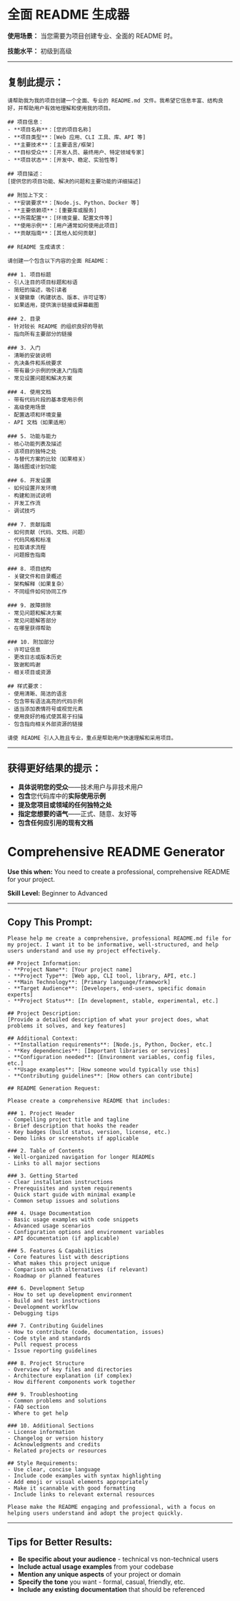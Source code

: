 # 全面 README 生成器

**使用场景：** 当您需要为项目创建专业、全面的 README 时。

**技能水平：** 初级到高级

---

## 复制此提示：

```
请帮助我为我的项目创建一个全面、专业的 README.md 文件。我希望它信息丰富、结构良好，并帮助用户有效地理解和使用我的项目。

## 项目信息：
- **项目名称**：[您的项目名称]
- **项目类型**：[Web 应用、CLI 工具、库、API 等]
- **主要技术**：[主要语言/框架]
- **目标受众**：[开发人员、最终用户、特定领域专家]
- **项目状态**：[开发中、稳定、实验性等]

## 项目描述：
[提供您的项目功能、解决的问题和主要功能的详细描述]

## 附加上下文：
- **安装要求**：[Node.js、Python、Docker 等]
- **主要依赖项**：[重要库或服务]
- **所需配置**：[环境变量、配置文件等]
- **使用示例**：[用户通常如何使用此项目]
- **贡献指南**：[其他人如何贡献]

## README 生成请求：

请创建一个包含以下内容的全面 README：

### 1. 项目标题
- 引人注目的项目标题和标语
- 简短的描述，吸引读者
- 关键徽章（构建状态、版本、许可证等）
- 如果适用，提供演示链接或屏幕截图

### 2. 目录
- 针对较长 README 的组织良好的导航
- 指向所有主要部分的链接

### 3. 入门
- 清晰的安装说明
- 先决条件和系统要求
- 带有最少示例的快速入门指南
- 常见设置问题和解决方案

### 4. 使用文档
- 带有代码片段的基本使用示例
- 高级使用场景
- 配置选项和环境变量
- API 文档（如果适用）

### 5. 功能与能力
- 核心功能列表及描述
- 该项目的独特之处
- 与替代方案的比较（如果相关）
- 路线图或计划功能

### 6. 开发设置
- 如何设置开发环境
- 构建和测试说明
- 开发工作流
- 调试技巧

### 7. 贡献指南
- 如何贡献（代码、文档、问题）
- 代码风格和标准
- 拉取请求流程
- 问题报告指南

### 8. 项目结构
- 关键文件和目录概述
- 架构解释（如果复杂）
- 不同组件如何协同工作

### 9. 故障排除
- 常见问题和解决方案
- 常见问题解答部分
- 在哪里获得帮助

### 10. 附加部分
- 许可证信息
- 更改日志或版本历史
- 致谢和鸣谢
- 相关项目或资源

## 样式要求：
- 使用清晰、简洁的语言
- 包含带有语法高亮的代码示例
- 适当添加表情符号或视觉元素
- 使用良好的格式使其易于扫描
- 包含指向相关外部资源的链接

请使 README 引人入胜且专业，重点是帮助用户快速理解和采用项目。
```

---

## 获得更好结果的提示：

- **具体说明您的受众**——技术用户与非技术用户
- **包含**您代码库中的**实际使用示例**
- **提及您项目或领域的任何独特之处**
- **指定您想要的语气**——正式、随意、友好等
- **包含任何应引用的现有文档**

# Comprehensive README Generator

**Use this when:** You need to create a professional, comprehensive README for your project.

**Skill Level:** Beginner to Advanced

---

## Copy This Prompt:

```
Please help me create a comprehensive, professional README.md file for my project. I want it to be informative, well-structured, and help users understand and use my project effectively.

## Project Information:
- **Project Name**: [Your project name]
- **Project Type**: [Web app, CLI tool, library, API, etc.]
- **Main Technology**: [Primary language/framework]
- **Target Audience**: [Developers, end-users, specific domain experts]
- **Project Status**: [In development, stable, experimental, etc.]

## Project Description:
[Provide a detailed description of what your project does, what problems it solves, and key features]

## Additional Context:
- **Installation requirements**: [Node.js, Python, Docker, etc.]
- **Key dependencies**: [Important libraries or services]
- **Configuration needed**: [Environment variables, config files, etc.]
- **Usage examples**: [How someone would typically use this]
- **Contributing guidelines**: [How others can contribute]

## README Generation Request:

Please create a comprehensive README that includes:

### 1. Project Header
- Compelling project title and tagline
- Brief description that hooks the reader
- Key badges (build status, version, license, etc.)
- Demo links or screenshots if applicable

### 2. Table of Contents
- Well-organized navigation for longer READMEs
- Links to all major sections

### 3. Getting Started
- Clear installation instructions
- Prerequisites and system requirements
- Quick start guide with minimal example
- Common setup issues and solutions

### 4. Usage Documentation
- Basic usage examples with code snippets
- Advanced usage scenarios
- Configuration options and environment variables
- API documentation (if applicable)

### 5. Features & Capabilities
- Core features list with descriptions
- What makes this project unique
- Comparison with alternatives (if relevant)
- Roadmap or planned features

### 6. Development Setup
- How to set up development environment
- Build and test instructions
- Development workflow
- Debugging tips

### 7. Contributing Guidelines
- How to contribute (code, documentation, issues)
- Code style and standards
- Pull request process
- Issue reporting guidelines

### 8. Project Structure
- Overview of key files and directories
- Architecture explanation (if complex)
- How different components work together

### 9. Troubleshooting
- Common problems and solutions
- FAQ section
- Where to get help

### 10. Additional Sections
- License information
- Changelog or version history
- Acknowledgments and credits
- Related projects or resources

## Style Requirements:
- Use clear, concise language
- Include code examples with syntax highlighting
- Add emoji or visual elements appropriately
- Make it scannable with good formatting
- Include links to relevant external resources

Please make the README engaging and professional, with a focus on helping users understand and adopt the project quickly.
```

---

## Tips for Better Results:

- **Be specific about your audience** - technical vs non-technical users
- **Include actual usage examples** from your codebase
- **Mention any unique aspects** of your project or domain
- **Specify the tone** you want - formal, casual, friendly, etc.
- **Include any existing documentation** that should be referenced
